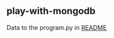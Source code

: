 ## play-with-mongodb

Data to the program.py in [README](https://github.com/yadra/play-with-mongodb/tree/master/data)
